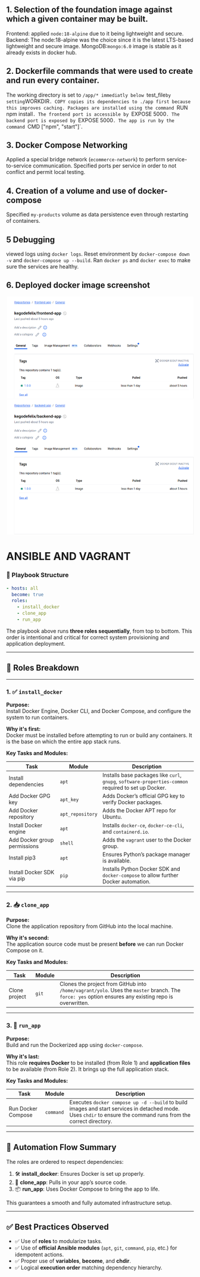 

 ## 1. Selection of the foundation image against which a given container may be built.
Frontend: applied `node:18-alpine` due to it being  lightweight and secure.
Backend: The node:18-alpine was the choice since it is the latest LTS-based lightweight and secure image.
MongoDB:`mongo:6.0` image is stable as it already exists in docker hub.

 ## 2. Dockerfile commands that were used to create and run every container.

The working directory is set to `/app/* immediatly below `test_file` by setting `WORKDIR`.
COPY copies its dependencies to ./app first because this improves caching.
Packages are installed using the command `RUN npm install`.
The frontend port is accessible by `EXPOSE 5000`.
The backend port is exposed by `EXPOSE 5000`.
The app is run by the command `CMD ["npm", "start"]`.

 ## 3. Docker Compose Networking

Applied a special bridge network (`ecommerce-network`) to perform service-to-service communication.
Specified ports per service in order to not conflict and permit local testing.

 ## 4. Creation of a volume and use of docker-compose 

Specified `my-products` volume as data persistence even through restarting of containers.

 ## 5 Debugging

viewed logs using `docker logs`.
Reset environment by `docker-compose down -v` and `docker-compose up --build`.
Ran `docker ps` and `docker exec` to make sure the services are healthy.


 ## 6. Deployed docker image screenshot

![Screenshot](frontend.png)
![Screenshot](backend.png)

# ANSIBLE AND VAGRANT


### 🧩 Playbook Structure

```yaml
- hosts: all
  become: true
  roles:
    - install_docker
    - clone_app
    - run_app
```

The playbook above runs **three roles sequentially**, from top to bottom. This order is intentional and critical for correct system provisioning and application deployment.

---

## 🔧 Roles Breakdown

---

### 1. ✅ `install_docker`

**Purpose:**  
Install Docker Engine, Docker CLI, and Docker Compose, and configure the system to run containers.

**Why it's first:**  
Docker must be installed before attempting to run or build any containers. It is the base on which the entire app stack runs.

**Key Tasks and Modules:**

| Task | Module | Description |
|------|--------|-------------|
| Install dependencies | `apt` | Installs base packages like `curl`, `gnupg`, `software-properties-common` required to set up Docker. |
| Add Docker GPG key | `apt_key` | Adds Docker’s official GPG key to verify Docker packages. |
| Add Docker repository | `apt_repository` | Adds the Docker APT repo for Ubuntu. |
| Install Docker engine | `apt` | Installs `docker-ce`, `docker-ce-cli`, and `containerd.io`. |
| Add Docker group permissions | `shell` | Adds the `vagrant` user to the Docker group. |
| Install pip3 | `apt` | Ensures Python’s package manager is available. |
| Install Docker SDK via pip | `pip` | Installs Python Docker SDK and `docker-compose` to allow further Docker automation. |

---

### 2. 📥 `clone_app`

**Purpose:**  
Clone the application repository from GitHub into the local machine.

**Why it's second:**  
The application source code must be present **before** we can run Docker Compose on it.

**Key Tasks and Modules:**

| Task | Module | Description |
|------|--------|-------------|
| Clone project | `git` | Clones the project from GitHub into `/home/vagrant/yolo`. Uses the `master` branch. The `force: yes` option ensures any existing repo is overwritten. |

---

### 3. 🚀 `run_app`

**Purpose:**  
Build and run the Dockerized app using `docker-compose`.

**Why it's last:**  
This role **requires Docker** to be installed (from Role 1) and **application files** to be available (from Role 2). It brings up the full application stack.

**Key Tasks and Modules:**

| Task | Module | Description |
|------|--------|-------------|
| Run Docker Compose | `command` | Executes `docker compose up -d --build` to build images and start services in detached mode. Uses `chdir` to ensure the command runs from the correct directory. |

---

## 🔁 Automation Flow Summary

The roles are ordered to respect dependencies:

1. 🛠️ **install_docker**: Ensures Docker is set up properly.
2. 📁 **clone_app**: Pulls in your app’s source code.
3. 📦 **run_app**: Uses Docker Compose to bring the app to life.

This guarantees a smooth and fully automated infrastructure setup.

---

## ✅ Best Practices Observed

- ✅ Use of **roles** to modularize tasks.
- ✅ Use of **official Ansible modules** (`apt`, `git`, `command`, `pip`, etc.) for idempotent actions.
- ✅ Proper use of **variables**, **become**, and **chdir**.
- ✅ Logical **execution order** matching dependency hierarchy.
